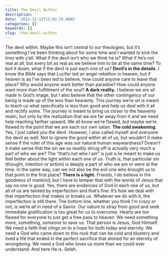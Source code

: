 ```yaml
---
title: The Devil Within
description: ''
date: '2012-11-12T15:03:25.000Z'
categories: []
keywords: []
slug: /the-devil-within
---
```

The devil within. Maybe this isn’t central to our theologies, but it’s something I’ve been thinking about for some time and I wanted to kick the tires with y’all. What if the devil isn’t who we think he is? What if he’s not real at all, but every bit as real as we believe him to be at the same time? To boil it down, what if the devil is just each one of us?
**Devil’s in the details.** I know the Bible says that Lucifer led an angel rebellion in heaven, but if heaven is as I’ve been led to believe, how could anyone care to leave that place? Why would anyone want better than paradise? How could anyone want more than fulfillment of the soul?
**A dark reality.** I believe we are all made in God’s image, but I also believe that the other contingency of our being is made up of the less than heavenly. This journey we’re on is meant to teach us what specifically is less than good and help us deal with it all and rectify some. The journey is meant to bring us closer to the heavenly realm, but only by the realization that we are far away from it and we need help reaching farther upward. We all know we’re flawed, but maybe we’re flawed to the point that we are each our own satan.
**The cold awakening.** Yes, I just called you the devil. However, I also called myself and everyone the devil as well. Not to ignore the good within all of us, but wouldn’t it make sense if the ruler of this age was our natural human waywardness? Doesn’t it make sense that the sin we so readily shrug off is actually very much a part of who we are? The “that’s not who I am” is just a lie meant to make us feel better about the light within each one of us. Truth is, that particular sin (thought, intention or action) is deeply a part of who we are or were at the time. In the same way, can we not also be the evil one who brought us to that point in the first place?
**There is a light.** Friends, I do believe in the goodness of mankind, but I have to temper that with the words of Jesus that say no one is good. Yes, there are evidences of God in each one of us, but all of us are tainted by imperfection and that’s fine. It’s how we deal with that imperfection that makes or breaks us. Whatever we do with it, the imperfection is still there.
The bottom line, whether you think I’m crazy or not, is we’re all in need of a Savior. Our nature to stray from good and seek immediate gratification is too great for us to overcome. Hearts are too flawed for everyone to just get a free pass to heaven. We need something more, something, _someone_ to save us. That person is Jesus, God Himself. We need a faith that clings on to a hope for both today and eternity. We need a God who came down to this rock that can be cold and blustery and lived a life that ended in the perfect sacrifice that atoned for an eternity of wrongdoing. We need a God who loves us more than we could ever understand. And here He is. Selah.

